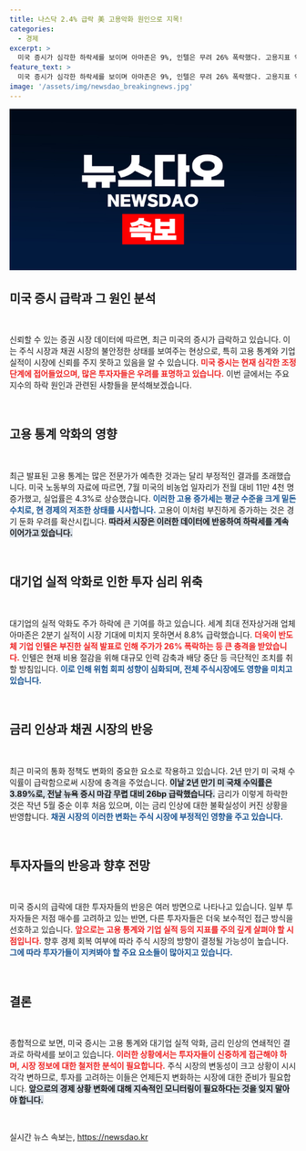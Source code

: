 ```yaml
---
title: 나스닥 2.4% 급락 美 고용악화 원인으로 지목!
categories:
  - 경제
excerpt: >
  미국 증시가 심각한 하락세를 보이며 아마존은 9%, 인텔은 무려 26% 폭락했다. 고용지표 악화와 대기업 실적 부진이 원인으로, 경제 침체 우려가 커지고 있다.
feature_text: >
  미국 증시가 심각한 하락세를 보이며 아마존은 9%, 인텔은 무려 26% 폭락했다. 고용지표 악화와 대기업 실적 부진이 원인으로, 경제 침체 우려가 커지고 있다.
image: '/assets/img/newsdao_breakingnews.jpg'
---
```


<p><img src="/assets/img/newsdao_breakingnews.jpg" alt="ontimetimes 속보" /></p>

<h2 data-ke-size="size26">미국 증시 급락과 그 원인 분석</h2>

<p data-ke-size="size16">&nbsp;</p>

<p>신뢰할 수 있는 증권 시장 데이터에 따르면, 최근 미국의 증시가 급락하고 있습니다. 이는 주식 시장과 채권 시장의 불안정한 상태를 보여주는 현상으로, 특히 고용 통계와 기업 실적이 시장에 신뢰를 주지 못하고 있음을 알 수 있습니다. <b><span style="color: #ee2323;">미국 증시는 현재 심각한 조정 단계에 접어들었으며, 많은 투자자들은 우려를 표명하고 있습니다.</span></b> 이번 글에서는 주요 지수의 하락 원인과 관련된 사항들을 분석해보겠습니다.</p>

<p data-ke-size="size16">&nbsp;</p>

<h2 data-ke-size="size26">고용 통계 악화의 영향</h2>

<p data-ke-size="size16">&nbsp;</p>

<p>최근 발표된 고용 통계는 많은 전문가가 예측한 것과는 달리 부정적인 결과를 초래했습니다. 미국 노동부의 자료에 따르면, 7월 미국의 비농업 일자리가 전월 대비 11만 4천 명 증가했고, 실업률은 4.3%로 상승했습니다. <b><span style="color: #1a5490;">이러한 고용 증가세는 평균 수준을 크게 밑돈 수치로, 현 경제의 저조한 상태를 시사합니다.</span></b> 고용이 이처럼 부진하게 증가하는 것은 경기 둔화 우려를 확산시킵니다. <b><span style="background-color: #21538527;">따라서 시장은 이러한 데이터에 반응하여 하락세를 계속 이어가고 있습니다.</span></b></p>

<p data-ke-size="size16">&nbsp;</p>

<h2 data-ke-size="size26">대기업 실적 악화로 인한 투자 심리 위축</h2>

<p data-ke-size="size16">&nbsp;</p>

<p>대기업의 실적 악화도 주가 하락에 큰 기여를 하고 있습니다. 세계 최대 전자상거래 업체 아마존은 2분기 실적이 시장 기대에 미치지 못하면서 8.8% 급락했습니다. <b><span style="color: #ee2323;">더욱이 반도체 기업 인텔은 부진한 실적 발표로 인해 주가가 26% 폭락하는 등 큰 충격을 받았습니다.</span></b> 인텔은 현재 비용 절감을 위해 대규모 인력 감축과 배당 중단 등 극단적인 조치를 취할 방침입니다. <b><span style="color: #1a5490;">이로 인해 위험 회피 성향이 심화되며, 전체 주식시장에도 영향을 미치고 있습니다.</span></b></p>

<p data-ke-size="size16">&nbsp;</p>

<h2 data-ke-size="size26">금리 인상과 채권 시장의 반응</h2>

<p data-ke-size="size16">&nbsp;</p>

<p>최근 미국의 통화 정책도 변화의 중요한 요소로 작용하고 있습니다. 2년 만기 미 국채 수익률이 급락함으로써 시장에 충격을 주었습니다. <b><span style="background-color: #21538527;">이날 2년 만기 미 국채 수익률은 3.89%로, 전날 뉴욕 증시 마감 무렵 대비 26bp 급락했습니다.</span></b> 금리가 이렇게 하락한 것은 작년 5월 중순 이후 처음 있으며, 이는 금리 인상에 대한 불확실성이 커진 상황을 반영합니다. <b><span style="color: #1a5490;">채권 시장의 이러한 변화는 주식 시장에 부정적인 영향을 주고 있습니다.</span></b></p>

<p data-ke-size="size16">&nbsp;</p>

<h2 data-ke-size="size26">투자자들의 반응과 향후 전망</h2>

<p data-ke-size="size16">&nbsp;</p>

<p>미국 증시의 급락에 대한 투자자들의 반응은 여러 방면으로 나타나고 있습니다. 일부 투자자들은 저점 매수를 고려하고 있는 반면, 다른 투자자들은 더욱 보수적인 접근 방식을 선호하고 있습니다. <b><span style="color: #ee2323;">앞으로는 고용 통계와 기업 실적 등의 지표를 주의 깊게 살펴야 할 시점입니다.</span></b> 향후 경제 회복 여부에 따라 주식 시장의 방향이 결정될 가능성이 높습니다. <b><span style="color: #1a5490;">그에 따라 투자가들이 지켜봐야 할 주요 요소들이 많아지고 있습니다.</span></b></p>

<p data-ke-size="size16">&nbsp;</p>

<h2 data-ke-size="size26">결론</h2>

<p data-ke-size="size16">&nbsp;</p>

<p>종합적으로 보면, 미국 증시는 고용 통계와 대기업 실적 악화, 금리 인상의 연쇄적인 결과로 하락세를 보이고 있습니다. <b><span style="color: #ee2323;">이러한 상황에서는 투자자들이 신중하게 접근해야 하며, 시장 정보에 대한 철저한 분석이 필요합니다.</span></b> 주식 시장의 변동성이 크고 상황이 시시각각 변하므로, 투자를 고려하는 이들은 언제든지 변화하는 시장에 대한 준비가 필요합니다. <b><span style="background-color: #21538527;">앞으로의 경제 상황 변화에 대해 지속적인 모니터링이 필요하다는 것을 잊지 말아야 합니다.</span></b></p>

<p data-ke-size="size16">&nbsp;</p>
실시간 뉴스 속보는, <a href="https://newsdao.kr" rel="dofollow">https://newsdao.kr</a>


